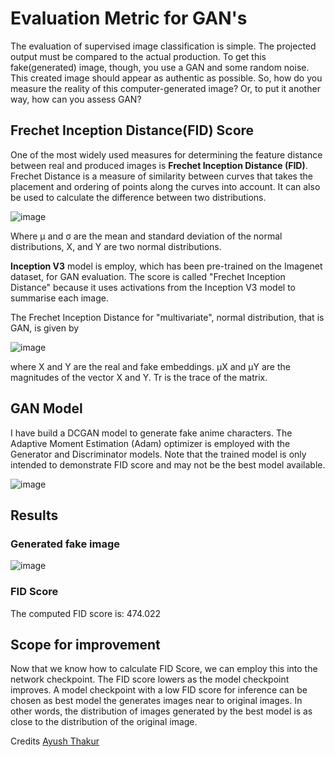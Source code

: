 # Evaluation Metric for GAN's
The evaluation of supervised image classification is simple. The projected output must be compared to the actual production. To get this fake(generated) image, though, you use a GAN and some random noise. This created image should appear as authentic as possible. So, how do you measure the reality of this computer-generated image? Or, to put it another way, how can you assess GAN?

## Frechet Inception Distance(FID) Score
One of the most widely used measures for determining the feature distance between real and produced images is **Frechet Inception Distance (FID)**. Frechet Distance is a measure of similarity between curves that takes the placement and ordering of points along the curves into account. It can also be used to calculate the difference between two distributions.

![image](https://user-images.githubusercontent.com/71747522/124357677-7095a000-dc3a-11eb-9d0d-ac1768510ae7.png)

Where μ and σ are the mean and standard deviation of the normal distributions, X, and Y are two normal distributions.

**Inception V3** model is employ, which has been pre-trained on the Imagenet dataset, for GAN evaluation. The score is called "Frechet Inception Distance" because it uses activations from the Inception V3 model to summarise each image.

The Frechet Inception Distance for "multivariate", normal distribution, that is GAN, is given by

![image](https://user-images.githubusercontent.com/71747522/124357804-07625c80-dc3b-11eb-8eef-5c9e3203fffc.png)

where X and Y are the real and fake embeddings. μX  and μY are the magnitudes of the vector X and Y. Tr is the trace of the matrix.

## GAN Model
I have build a DCGAN model to generate fake anime characters. The Adaptive Moment Estimation (Adam) optimizer is employed with the Generator and Discriminator models. Note that the trained model is only intended to demonstrate FID score and may not be the best model available.

![image](https://user-images.githubusercontent.com/71747522/124358155-9b80f380-dc3c-11eb-8509-7c39a82b3f22.png)

## Results

### Generated fake image
![image](https://user-images.githubusercontent.com/71747522/124358209-e3a01600-dc3c-11eb-9754-d86f066daa21.png)

### FID Score
The computed FID score is:  474.022

## Scope for improvement
Now that we know how to calculate FID Score, we can employ this into the network checkpoint. The FID score lowers as the model checkpoint improves. A model checkpoint with a low FID score for inference can be chosen as best model the generates images near to original images. In other words, the distribution of images generated by the best model is as close to the distribution of the original image.












Credits [Ayush Thakur](https://wandb.ai/ayush-thakur/gan-evaluation/reports/How-to-Evaluate-GANs-using-Frechet-Inception-Distance-FID---Vmlldzo0MTAxOTI)
